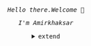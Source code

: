 
<p align="center">
      <samp>
         <em>Hello there.Welcome 👋</em>
      </samp><br>
   </p>
   <p align="center">
      <samp>
         <em>I'm Amirkhaksar</em>
      </samp><br>
   </p>
   <details align="center">
<summary><samp>extend</samp></summary>
  <p align="center">
   <samp>
      <em>languages and Thechnologies.</em>
      <br>
   </samp><br>
   <img src="https://img.shields.io/badge/C-00599C?style=for-the-badge&logo=c&logoColor=white">
   <img src="https://img.shields.io/badge/C%2B%2B-00599C?style=for-the-badge&logo=c%2B%2B&logoColor=white">
   <img src="https://img.shields.io/badge/HTML5-E34F26?style=for-the-badge&logo=html5&logoColor=white">
   <img src="https://img.shields.io/badge/CSS3-1572B6?style=for-the-badge&logo=css3&logoColor=white">
    <br>
   <img src="https://img.shields.io/badge/Tailwind_CSS-38B2AC?style=for-the-badge&logo=tailwind-css&logoColor=white">
   <img src="https://img.shields.io/badge/Lua-2C2D72?style=for-the-badge&logo=lua&logoColor=white">
    <br>
   <img src="https://img.shields.io/badge/Python-FFD43B?style=for-the-badge&logo=python&logoColor=blue">
   <img src="https://img.shields.io/badge/Lisp-black?style=for-the-badge&logo=lisp&logoColor=#E57324">
   <img src="https://img.shields.io/badge/Fedora-294172?style=for-the-badge&logo=fedora&logoColor=white">
   <img src="https://img.shields.io/badge/Gentoo-54487A?style=for-the-badge&logo=gentoo&logoColor=white">
   <br>
   <img src="https://img.shields.io/badge/Red%20Hat-EE0000?style=for-the-badge&logo=redhat&logoColor=white">
   <img src="https://img.shields.io/badge/Linux-FCC624?style=for-the-badge&logo=linux&logoColor=black">
   <img src="https://img.shields.io/badge/NeoVim-%2357A143.svg?&style=for-the-badge&logo=neovim&logoColor=white">
   <br>
   <img src="https://img.shields.io/badge/VIM-%2311AB00.svg?&style=for-the-badge&logo=vim&logoColor=white">
   <img src="https://img.shields.io/badge/gimp-5C5543?style=for-the-badge&logo=gimp&logoColor=white">
    <br>
</p>
